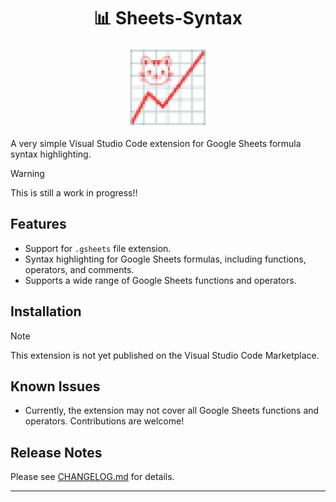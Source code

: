 <h1 align="center">📊 Sheets-Syntax</h1>

<p align = "center">
  <img src="assets/pixchartcar.png" alt="Language Support Car" title="Language Support Car" width="128">
</p>

A very simple Visual Studio Code extension for Google Sheets formula syntax highlighting.

>[!WARNING]
> This is still a work in progress!!

## Features

- Support for `.gsheets` file extension.
- Syntax highlighting for Google Sheets formulas, including functions, operators, and comments.
- Supports a wide range of Google Sheets functions and operators.

## Installation

> [!NOTE]
> This extension is not yet published on the Visual Studio Code Marketplace.

## Known Issues

- Currently, the extension may not cover all Google Sheets functions and operators. Contributions are welcome!

## Release Notes

Please see [CHANGELOG.md](CHANGELOG.md) for details.

---
